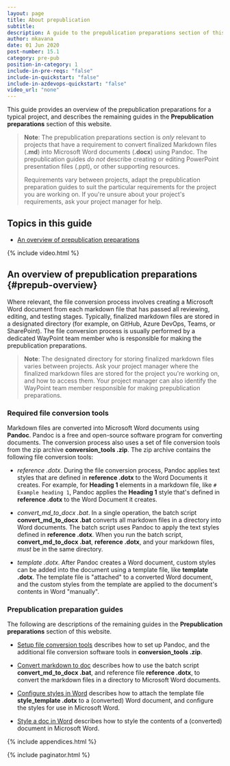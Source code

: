 ```yaml
---
layout: page
title: About prepublication
subtitle:
description: A guide to the prepublication preparations section of this website
author: mkavana
date: 01 Jun 2020
post-number: 15.1
category: pre-pub
position-in-category: 1
include-in-pre-reqs: "false"
include-in-quickstart: "false"
include-in-azdevops-quickstart: "false"
video_url: "none"
---
```


This guide provides an overview of the prepublication preparations for a typical project, and describes the remaining guides in the **Prepublication preparations** section of this website.

> **Note**: The prepublication preparations section is *only* relevant to projects that have a requirement to convert finalized Markdown files (**\.md**) into Microsoft Word documents (**\.docx**) using Pandoc. The prepublication guides *do not* describe creating or editing PowerPoint presentation files (\.ppt), or other supporting resources.
>
> Requirements vary between projects, adapt the prepublication preparation guides to suit the particular requirements for the project you are working on. If you're unsure about your project's requirements, ask your project manager for help.
>

## Topics in this guide

- [An overview of prepublication preparations](#prepub-overview)

{% include video.html %}

## An overview of prepublication preparations {#prepub-overview}

Where relevant, the file conversion process involves creating a Microsoft Word document from each markdown file that has passed all reviewing, editing, and testing stages. Typically, finalized markdown files are stored in a designated directory (for example, on GitHub, Azure DevOps, Teams, or SharePoint). The file conversion process is usually performed by a dedicated WayPoint team member who is responsible for making the prepublication preparations.

> **Note**: The designated directory for storing finalized markdown files varies between projects. Ask your project manager where the finalized markdown files are stored for the project you're working on, and how to access them. Your project manager can also identify the WayPoint team member responsible for making prepublication preparations.
>

### Required file conversion tools

Markdown files are converted into Microsoft Word documents using **Pandoc**. Pandoc is a free and open-source software program for converting documents. The conversion process also uses a set of file conversion tools from the zip archive **conversion_tools \.zip**. The zip archive contains the following file conversion tools:

- *reference \.dotx*. During the file conversion process, Pandoc applies text styles that are defined in **reference \.dotx** to the Word Documents it creates. For example, for **Heading 1** elements in a markdown file, like `# Example heading 1`, Pandoc applies the **Heading 1** style that's defined in **reference \.dotx** to the Word Document it creates.

- *convert_md_to_docx \.bat*. In a single operation, the batch script **convert_md_to_docx \.bat** converts all markdown files in a directory into Word documents. The batch script uses Pandoc to apply the text styles defined in **reference \.dotx**. When you run the batch script, **convert_md_to_docx \.bat**, **reference \.dotx**, and your markdown files, *must* be in the same directory.

- *template \.dotx*. After Pandoc creates a Word document, custom styles can be added into the document using a template file, like **template \.dotx**. The template file is "attached" to a converted Word document, and the custom styles from the template are applied to the document's contents in Word "manually".

### Prepublication preparation guides

The following are descriptions of the remaining guides in the **Prepublication preparations** section of this website.

- [Setup file conversion tools]({{site.baseurl}}/pre-pub/setup-tools.html) describes how to set up Pandoc, and the additional file conversion software tools in **conversion_tools \.zip**.

- [Convert markdown to doc]({{site.baseurl}}/pre-pub/pdoc-convert.html) describes how to use the batch script **convert_md_to_docx \.bat**, and reference file **reference \.dotx**, to convert the markdown files in a directory to Microsoft Word documents.

- [Configure styles in Word]({{site.baseurl}}/pre-pub/config-styles.html) describes how to attach the template file **style_template \.dotx** to a (converted) Word document, and configure the styles for use in Microsoft Word.

- [Style a doc in Word]({{site.baseul}}/pre-pub/style-doc.html) describes how to style the contents of a (converted) document in Microsoft Word.

{% include appendices.html %}

{% include paginator.html %}
